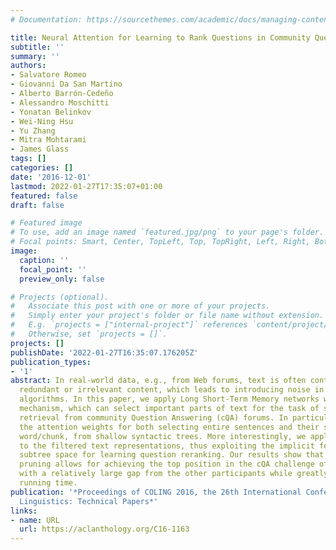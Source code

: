 ```yaml
---
# Documentation: https://sourcethemes.com/academic/docs/managing-content/

title: Neural Attention for Learning to Rank Questions in Community Question Answering
subtitle: ''
summary: ''
authors:
- Salvatore Romeo
- Giovanni Da San Martino
- Alberto Barrón-Cedeño
- Alessandro Moschitti
- Yonatan Belinkov
- Wei-Ning Hsu
- Yu Zhang
- Mitra Mohtarami
- James Glass
tags: []
categories: []
date: '2016-12-01'
lastmod: 2022-01-27T17:35:07+01:00
featured: false
draft: false

# Featured image
# To use, add an image named `featured.jpg/png` to your page's folder.
# Focal points: Smart, Center, TopLeft, Top, TopRight, Left, Right, BottomLeft, Bottom, BottomRight.
image:
  caption: ''
  focal_point: ''
  preview_only: false

# Projects (optional).
#   Associate this post with one or more of your projects.
#   Simply enter your project's folder or file name without extension.
#   E.g. `projects = ["internal-project"]` references `content/project/deep-learning/index.md`.
#   Otherwise, set `projects = []`.
projects: []
publishDate: '2022-01-27T16:35:07.176205Z'
publication_types:
- '1'
abstract: In real-world data, e.g., from Web forums, text is often contaminated with
  redundant or irrelevant content, which leads to introducing noise in machine learning
  algorithms. In this paper, we apply Long Short-Term Memory networks with an attention
  mechanism, which can select important parts of text for the task of similar question
  retrieval from community Question Answering (cQA) forums. In particular, we use
  the attention weights for both selecting entire sentences and their subparts, i.e.,
  word/chunk, from shallow syntactic trees. More interestingly, we apply tree kernels
  to the filtered text representations, thus exploiting the implicit features of the
  subtree space for learning question reranking. Our results show that the attention-based
  pruning allows for achieving the top position in the cQA challenge of SemEval 2016,
  with a relatively large gap from the other participants while greatly decreasing
  running time.
publication: '*Proceedings of COLING 2016, the 26th International Conference on Computational
  Linguistics: Technical Papers*'
links:
- name: URL
  url: https://aclanthology.org/C16-1163
---
```

